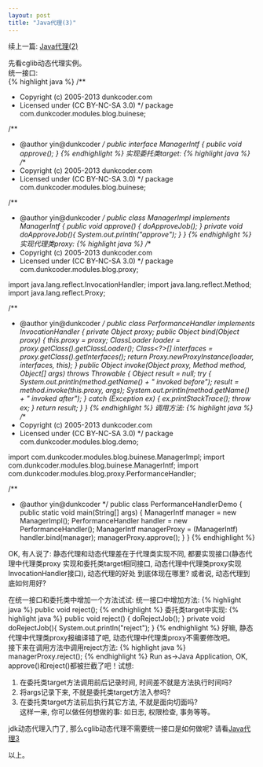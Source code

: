 ```yaml
---
layout: post
title: "Java代理(3)"
---
```


续上一篇: [Java代理(2)]()

先看cglib动态代理实例。</br>
统一接口:  
{% highlight java %}
/**
 * Copyright (c) 2005-2013 dunkcoder.com
 * Licensed under (CC BY-NC-SA 3.0)
 */
package com.dunkcoder.modules.blog.buinese;

/**
 * @author yin@dunkcoder
 */
public interface ManagerIntf {
  public void approve();
}
{% endhighlight %}
实现委托类target: 
{% highlight java %}
/**
 * Copyright (c) 2005-2013 dunkcoder.com
 * Licensed under (CC BY-NC-SA 3.0)
 */
package com.dunkcoder.modules.blog.buinese;

/**
 * @author yin@dunkcoder
 */
public class ManagerImpl implements ManagerIntf {
  public void approve() {
    doApproveJob();
  }
  private void doApproveJob(){
    System.out.println("approve");
  }
}
{% endhighlight %}
实现代理类proxy: 
{% highlight java %}
/**
 * Copyright (c) 2005-2013 dunkcoder.com
 * Licensed under (CC BY-NC-SA 3.0)
 */
package com.dunkcoder.modules.blog.proxy;

import java.lang.reflect.InvocationHandler;
import java.lang.reflect.Method;
import java.lang.reflect.Proxy;

/**
 * @author yin@dunkcoder
 */
public class PerformanceHandler implements InvocationHandler {
  private Object proxy;
  public Object bind(Object proxy) {
    this.proxy = proxy;
    ClassLoader loader = proxy.getClass().getClassLoader();
    Class<?>[] interfaces = proxy.getClass().getInterfaces();
    return Proxy.newProxyInstance(loader, interfaces, this);
  }
  public Object invoke(Object proxy, Method method, Object[] args) throws Throwable {
    Object result = null;
    try {
      System.out.println(method.getName() + " invoked before");
      result = method.invoke(this.proxy, args);
      System.out.println(method.getName() + " invoked after");
    } catch (Exception ex) {
      ex.printStackTrace();
      throw ex;
    }
    return result;
  }
}
{% endhighlight %}
调用方法:
{% highlight java %}
/**
 * Copyright (c) 2005-2013 dunkcoder.com
 * Licensed under (CC BY-NC-SA 3.0)
 */
package com.dunkcoder.modules.blog.demo;

import com.dunkcoder.modules.blog.buinese.ManagerImpl;
import com.dunkcoder.modules.blog.buinese.ManagerIntf;
import com.dunkcoder.modules.blog.proxy.PerformanceHandler;

/**
 * @author yin@dunkcoder
 */
public class PerformanceHandlerDemo {
  public static void main(String[] args) {
    ManagerIntf manager = new ManagerImpl();
    PerformanceHandler handler = new PerformanceHandler();
    ManagerIntf managerProxy = (ManagerIntf) handler.bind(manager);
    managerProxy.approve();
  }
}
{% endhighlight %}

OK, 有人说了: 静态代理和动态代理差在于代理类实现不同, 都要实现接口(静态代理中代理类proxy
实现和委托类target相同接口, 动态代理中代理类proxy实现InvocationHandler接口), 动态代理的好处
到底体现在哪里? 或者说, 动态代理到底如何用好?

在统一接口和委托类中增加一个方法试试:
统一接口中增加方法:
{% highlight java %}
public void reject();
{% endhighlight %}
委托类target中实现:
{% highlight java %}
public void reject() {
  doRejectJob();
}
private void doRejectJob(){
  System.out.println("reject");
}
{% endhighlight %}
好嘛, 静态代理中代理类proxy报编译错了吧, 动态代理中代理类proxy不需要修改吧。</br>
接下来在调用方法中调用reject方法:
{% highlight java %}
managerProxy.reject();
{% endhighlight %}
Run as->Java Application, OK, approve()和reject()都被拦截了吧！试想:</br>
1. 在委托类target方法调用前后记录时间, 时间差不就是方法执行时间吗?</br>
2. 将args记录下来, 不就是委托类target方法入参吗?</br>
3. 在委托类target方法前后执行其它方法, 不就是面向切面吗? </br>
   这样一来, 你可以做任何想做的事: 如日志, 权限检查, 事务等等。

jdk动态代理入门了, 那么cglib动态代理不需要统一接口是如何做呢? 请看[Java代理3]()

以上。